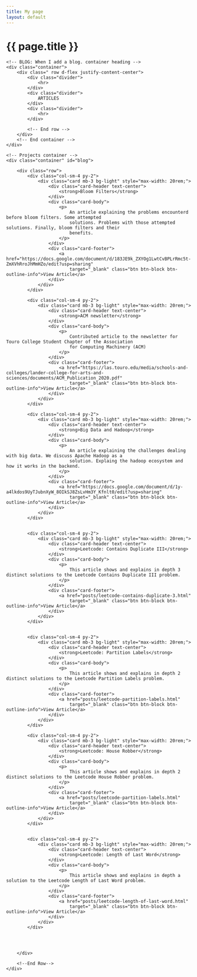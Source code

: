 ```yaml
---
title: My page
layout: default
---
```

<!-- START took from here 01 -->
<!-- END took from here 01 -->

# {{ page.title }}
    <!-- BLOG: When I add a blog. container heading -->
    <div class="container">
        <div class=" row d-flex justify-content-center">
            <div class="divider">
                <hr>
            </div>
            <div class="divider">
                ARTICLES
            </div>
            <div class="divider">
                <hr>
            </div>

            <!-- End row -->
        </div>
        <!-- End container -->
    </div>

    <!-- Projects container -->
    <div class="container" id="blog">

        <div class="row">
            <div class="col-sm-4 py-2">
                <div class="card mb-3 bg-light" style="max-width: 20rem;">
                    <div class="card-header text-center">
                        <strong>Bloom Filters</strong>
                    </div>
                    <div class="card-body">
                        <p>
                            An article explaining the problems encounterd before bloom filters. Some attempted
                            solutions. Problems with those attempted solutions. Finally, bloom filters and their
                            benefits.
                        </p>
                    </div>
                    <div class="card-footer">
                        <a href="https://docs.google.com/document/d/183JE9k_ZXYOg1LwtCvBPLrRmc5t-ZmXVhRroJhMmHZo/edit?usp=sharing"
                            target="_blank" class="btn btn-block btn-outline-info">View Article</a>
                    </div>
                </div>
            </div>

            <div class="col-sm-4 py-2">
                <div class="card mb-3 bg-light" style="max-width: 20rem;">
                    <div class="card-header text-center">
                        <strong>ACM newsletter</strong>
                    </div>
                    <div class="card-body">
                        <p>
                            Contributed article to the newsletter for Touro College Student Chapter of the Association
                            for Computing Machinery (ACM)
                        </p>
                    </div>
                    <div class="card-footer">
                        <a href="https://las.touro.edu/media/schools-and-colleges/lander-college-for-arts-and-sciences/documents/ACM_Publication_2020.pdf"
                            target="_blank" class="btn btn-block btn-outline-info">View Article</a>
                    </div>
                </div>
            </div>

            <div class="col-sm-4 py-2">
                <div class="card mb-3 bg-light" style="max-width: 20rem;">
                    <div class="card-header text-center">
                        <strong>Big Data and Hadoop</strong>
                    </div>
                    <div class="card-body">
                        <p>
                            An article explaining the challenges dealing with big data. We discuss Apache Hadoop as a
                            solution. Explaing the hadoop ecosystem and how it works in the backend.
                        </p>
                    </div>
                    <div class="card-footer">
                        <a href="https://docs.google.com/document/d/1y-a4lkdos9UyTJubnXyW_8OIkSJ8ZsLvHm3Y_Kfnlt0/edit?usp=sharing"
                            target="_blank" class="btn btn-block btn-outline-info">View Article</a>
                    </div>
                </div>
            </div>

            
            <div class="col-sm-4 py-2">
                <div class="card mb-3 bg-light" style="max-width: 20rem;">
                    <div class="card-header text-center">
                        <strong>Leetcode: Contains Duplicate III</strong>
                    </div>
                    <div class="card-body">
                        <p>
                            This article shows and explains in depth 3 distinct solutions to the Leetcode Contains Duplicate III problem.
                        </p>
                    </div>
                    <div class="card-footer">
                        <a href="posts/leetcode-contains-duplicate-3.html"
                            target="_blank" class="btn btn-block btn-outline-info">View Article</a>
                    </div>
                </div>
            </div>


            <div class="col-sm-4 py-2">
                <div class="card mb-3 bg-light" style="max-width: 20rem;">
                    <div class="card-header text-center">
                        <strong>Leetcode: Partition Labels</strong>
                    </div>
                    <div class="card-body">
                        <p>
                            This article shows and explains in depth 2 distinct solutions to the Leetcode Partition Labels problem.
                        </p>
                    </div>
                    <div class="card-footer">
                        <a href="posts/leetcode-partition-labels.html"
                            target="_blank" class="btn btn-block btn-outline-info">View Article</a>
                    </div>
                </div>
            </div>

            <div class="col-sm-4 py-2">
                <div class="card mb-3 bg-light" style="max-width: 20rem;">
                    <div class="card-header text-center">
                        <strong>Leetcode: House Robber</strong>
                    </div>
                    <div class="card-body">
                        <p>
                            This article shows and explains in depth 2 distinct solutions to the Leetcode House Robber problem.
                        </p>
                    </div>
                    <div class="card-footer">
                        <a href="posts/leetcode-partition-labels.html"
                            target="_blank" class="btn btn-block btn-outline-info">View Article</a>
                    </div>
                </div>
            </div>


            <div class="col-sm-4 py-2">
                <div class="card mb-3 bg-light" style="max-width: 20rem;">
                    <div class="card-header text-center">
                        <strong>Leetcode: Length of Last Word</strong>
                    </div>
                    <div class="card-body">
                        <p>
                            This article shows and explains in depth a solution to the Leetcode Length of Last Word problem.
                        </p>
                    </div>
                    <div class="card-footer">
                        <a href="posts/leetcode-length-of-last-word.html"
                            target="_blank" class="btn btn-block btn-outline-info">View Article</a>
                    </div>
                </div>
            </div>




        </div>

        <!--End Row-->
    </div>
